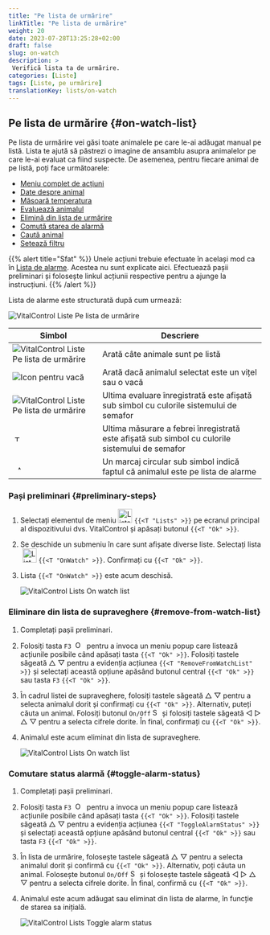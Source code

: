 ```yaml
---
title: "Pe lista de urmărire"
linkTitle: "Pe lista de urmărire"
weight: 20
date: 2023-07-28T13:25:28+02:00
draft: false
slug: on-watch
description: >
 Verifică lista ta de urmărire.
categories: [Liste]
tags: [Liste, pe urmărire]
translationKey: lists/on-watch
---
```

## Pe lista de urmărire {#on-watch-list}

Pe lista de urmărire vei găsi toate animalele pe care le-ai adăugat manual pe listă. Lista te ajută să păstrezi o imagine de ansamblu asupra animalelor pe care le-ai evaluat ca fiind suspecte. De asemenea, pentru fiecare animal de pe listă, poți face următoarele:

- [Meniu complet de acțiuni](../alarm/#full-action-menu)
- [Date despre animal](../alarm/#animal-data)
- [Măsoară temperatura](../alarm/#take-temperature)
- [Evaluează animalul](../alarm/#rate-animal)
- [Elimină din lista de urmărire](#remove-from-watch-list)
- [Comută starea de alarmă](#toggle-alarm-status)
- [Caută animal](../alarm/#search-animal)
- [Setează filtru](../alarm/#set-filter)

{{% alert title="Sfat" %}}
Unele acțiuni trebuie efectuate în același mod ca în [Lista de alarme](../alarm). Acestea nu sunt explicate aici. Efectuează pașii preliminari și folosește linkul acțiunii respective pentru a ajunge la instrucțiuni.
{{% /alert %}}

Lista de alarme este structurată după cum urmează:

   ![VitalControl Liste Pe lista de urmărire](../images/onwatchstructure.png "Structura listei de urmărire")

|Simbol   | Descriere
|---------|-----
| ![VitalControl Liste Pe lista de urmărire](../images/kopf.png "Număr efectiv") | Arată câte animale sunt pe listă
| ![Icon pentru vacă](../images/kopf2.png "Cap de vacă") | Arată dacă animalul selectat este un vițel sau o vacă
| ![VitalControl Liste Pe lista de urmărire](../images/auge.png "Evaluare") | Ultima evaluare înregistrată este afișată sub simbol cu culorile sistemului de semafor
| &nbsp;<img src="/icons/actions/temperature.svg" width="12" align="bottom" alt="Temperatura corpului" title="Temperatura corpului" /> | Ultima măsurare a febrei înregistrată este afișată sub simbol cu culorile sistemului de semafor
| &nbsp;&nbsp;<img src="/icons/header/alarm.svg" width="8" align="bottom" alt="Afișează animalul în alarmă" title="Animal în alarmă" /> | Un marcaj circular sub simbol indică faptul că animalul este pe lista de alarme

### Pași preliminari {#preliminary-steps}

1. Selectați elementul de meniu <img src="/icons/main/lists.svg" width="28" align="bottom" alt="Lists" /> `{{<T "Lists" >}}` pe ecranul principal al dispozitivului dvs. VitalControl și apăsați butonul `{{<T "Ok" >}}`.

2. Se deschide un submeniu în care sunt afișate diverse liste. Selectați lista &nbsp;<img src="/icons/lists/onwatch.svg" width="28" align="bottom" alt="List 'On watch'" /> `{{<T "OnWatch" >}}`. Confirmați cu `{{<T "Ok" >}}`.

3. Lista `{{<T "OnWatch" >}}` este acum deschisă.

   ![VitalControl Lists On watch list](../images/firststeps2.png "Preliminary Steps")

### Eliminare din lista de supraveghere {#remove-from-watch-list}

1. Completați pașii preliminari.

2. Folosiți tasta `F3` &nbsp;<img src="/icons/footer/open-popup.svg" width="15" align="bottom" alt="Open popup" />&nbsp; pentru a invoca un meniu popup care listează acțiunile posibile când apăsați tasta `{{<T "Ok" >}}`. Folosiți tastele săgeată △ ▽ pentru a evidenția acțiunea `{{<T "RemoveFromWatchList" >}}` și selectați această opțiune apăsând butonul central `{{<T "Ok" >}}` sau tasta `F3` `{{<T "Ok" >}}`.

3. În cadrul listei de supraveghere, folosiți tastele săgeată △ ▽ pentru a selecta animalul dorit și confirmați cu `{{<T "Ok" >}}`. Alternativ, puteți căuta un animal. Folosiți butonul `On/Off` <img src="/icons/footer/search.svg" width="15" align="bottom" alt="Search" /> și folosiți tastele săgeată ◁ ▷ △ ▽ pentru a selecta cifrele dorite. În final, confirmați cu `{{<T "Ok" >}}`.

4. Animalul este acum eliminat din lista de supraveghere.

   ![VitalControl Lists On watch list](../images/remove.png "Remove from watch list")

### Comutare status alarmă {#toggle-alarm-status}

1. Completați pașii preliminari.

2. Folosiți tasta `F3` &nbsp;<img src="/icons/footer/open-popup.svg" width="15" align="bottom" alt="Open popup" />&nbsp; pentru a invoca un meniu popup care listează acțiunile posibile când apăsați tasta `{{<T "Ok" >}}`. Folosiți tastele săgeată △ ▽ pentru a evidenția acțiunea `{{<T "ToggleAlarmStatus" >}}` și selectați această opțiune apăsând butonul central `{{<T "Ok" >}}` sau tasta `F3` `{{<T "Ok" >}}`.


3. În lista de urmărire, folosește tastele săgeată △ ▽ pentru a selecta animalul dorit și confirmă cu `{{<T "Ok" >}}`. Alternativ, poți căuta un animal. Folosește butonul `On/Off` <img src="/icons/footer/search.svg" width="15" align="bottom" alt="Search" /> și folosește tastele săgeată ◁ ▷ △ ▽ pentru a selecta cifrele dorite. În final, confirmă cu `{{<T "Ok" >}}`.

4. Animalul este acum adăugat sau eliminat din lista de alarme, în funcție de starea sa inițială.

   ![VitalControl Lists Toggle alarm status](../images/alarmstatus.png "Toggle alarm status")
